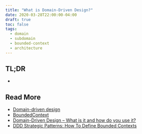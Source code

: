 ```yaml
---
title: "What is Domain-Driven Design?"
date: 2020-03-28T22:00:00-04:00
draft: true
toc: false
tags:
  - domain
  - subdomain
  - bounded-context
  - architecture
---
```


## TL;DR

  -

## Read More

  - [Domain-driven design](https://en.wikipedia.org/wiki/Domain-driven_design)
  - [BoundedContext](https://martinfowler.com/bliki/BoundedContext.html)
  - [Domain-Driven Design – What is it and how do you use it?](https://airbrake.io/blog/software-design/domain-driven-design)
  - [DDD Strategic Patterns: How To Define Bounded Contexts](https://codeburst.io/ddd-strategic-patterns-how-to-define-bounded-contexts-2dc70927976e)
